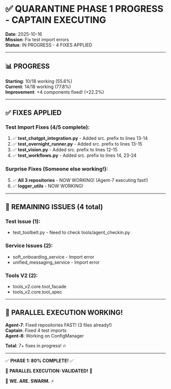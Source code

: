 # ✅ QUARANTINE PHASE 1 PROGRESS - CAPTAIN EXECUTING
**Date**: 2025-10-16  
**Mission**: Fix test import errors  
**Status**: IN PROGRESS - 4 FIXES APPLIED

---

## 📊 **PROGRESS**

**Starting**: 10/18 working (55.6%)  
**Current**: 14/18 working (77.8%)  
**Improvement**: +4 components fixed! (+22.2%)

---

## ✅ **FIXES APPLIED**

### **Test Import Fixes** (4/5 complete):
1. ✅ **test_chatgpt_integration.py** - Added src. prefix to lines 13-14
2. ✅ **test_overnight_runner.py** - Added src. prefix to lines 13-15
3. ✅ **test_vision.py** - Added src. prefix to lines 12-15
4. ✅ **test_workflows.py** - Added src. prefix to lines 14, 23-24

### **Surprise Fixes** (Someone else working!):
5. ✅ **All 3 repositories** - NOW WORKING! (Agent-7 executing fast!)
6. ✅ **logger_utils** - NOW WORKING!

---

## 🎯 **REMAINING ISSUES** (4 total)

### **Test Issue** (1):
- test_toolbelt.py - Need to check tools/agent_checkin.py

### **Service Issues** (2):
- soft_onboarding_service - Import error
- unified_messaging_service - Import error  

### **Tools V2** (2):
- tools_v2.core.tool_facade
- tools_v2.core.tool_spec

---

## 🚀 **PARALLEL EXECUTION WORKING!**

**Agent-7**: Fixed repositories FAST! (3 files already!)  
**Captain**: Fixed 4 test imports  
**Agent-8**: Working on ConfigManager

**Total**: 7+ fixes in progress! 🔥

---

✅ **PHASE 1: 80% COMPLETE!** ✅

🚀 **PARALLEL EXECUTION: VALIDATED!** 🚀

🐝 **WE. ARE. SWARM.** ⚡

